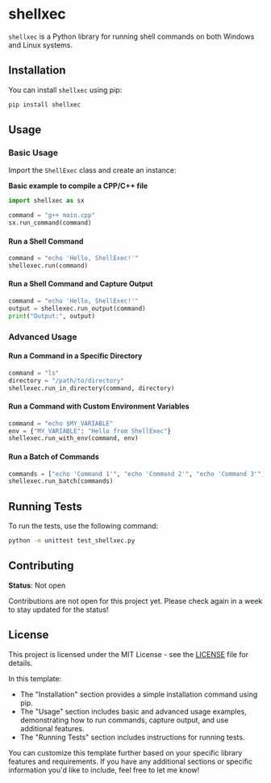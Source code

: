 # shellxec

`shellxec` is a Python library for running shell commands on both Windows and Linux systems.

## Installation

You can install `shellxec` using pip:

```bash
pip install shellxec
```

## Usage

### Basic Usage

Import the `ShellExec` class and create an instance:

**Basic example to compile a CPP/C++ file**
```python
import shellxec as sx

command = "g++ main.cpp" 
sx.run_command(command)
```

#### Run a Shell Command

```python
command = "echo 'Hello, ShellExec!'"
shellexec.run(command)
```

#### Run a Shell Command and Capture Output

```python
command = "echo 'Hello, ShellExec!'"
output = shellexec.run_output(command)
print("Output:", output)
```

### Advanced Usage

#### Run a Command in a Specific Directory

```python
command = "ls"
directory = "/path/to/directory"
shellexec.run_in_directory(command, directory)
```

#### Run a Command with Custom Environment Variables

```python
command = "echo $MY_VARIABLE"
env = {"MY_VARIABLE": "Hello from ShellExec"}
shellexec.run_with_env(command, env)
```

#### Run a Batch of Commands

```python
commands = ["echo 'Command 1'", "echo 'Command 2'", "echo 'Command 3'"]
shellexec.run_batch(commands)
```

## Running Tests

To run the tests, use the following command:

```bash
python -m unittest test_shellxec.py
```

## Contributing
**Status**: Not open

Contributions are not open for this project yet. Please check again in a week to stay updated for the status!
<!-- Contributions are welcome! Please read [CONTRIBUTING.md](CONTRIBUTING.md) for details on our code of conduct and the process for submitting pull requests. -->

## License

This project is licensed under the MIT License - see the [LICENSE](LICENSE) file for details.

In this template:

- The "Installation" section provides a simple installation command using pip.
- The "Usage" section includes basic and advanced usage examples, demonstrating how to run commands, capture output, and use additional features.
- The "Running Tests" section includes instructions for running tests.

You can customize this template further based on your specific library features and requirements. If you have any additional sections or specific information you'd like to include, feel free to let me know!